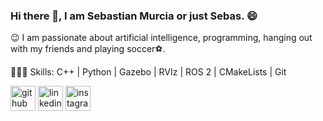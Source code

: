 ### Hi there 👋, I am Sebastian Murcia or just Sebas. 😄

😉 I am passionate about artificial intelligence, programming, hanging out with my friends and playing soccer⚽. 

👨🏻‍💻 Skills: C++ | Python | Gazebo | RVIz | ROS 2 | CMakeLists | Git



[<img src='https://cdn.jsdelivr.net/npm/simple-icons@3.0.1/icons/github.svg' alt='github' height='40'>](https://github.com/i23SebasRam)  [<img src='https://cdn.jsdelivr.net/npm/simple-icons@3.0.1/icons/linkedin.svg' alt='linkedin' height='40'>](https://www.linkedin.com/in/sebastianmurciara/)  [<img src='https://cdn.jsdelivr.net/npm/simple-icons@3.0.1/icons/instagram.svg' alt='instagram' height='40'>](https://www.instagram.com/js.murcia/)  


